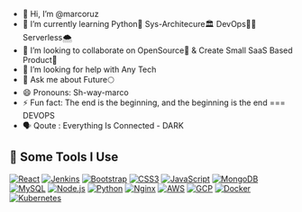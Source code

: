 - 👋 Hi, I’m @marcoruz
- 🌱 I’m currently learning Python🐍 Sys-Architecure🏛 DevOps👮🏻‍ Serverless🌨 
- 👯 I’m looking to collaborate on OpenSource📖 & Create Small SaaS Based Product🚀
- 🤔 I’m looking for help with Any Tech
- 💬 Ask me about Future🌕
- 😄 Pronouns: Sh-way-marco
- ⚡ Fun fact: The end is the beginning, and the beginning is the end === DEVOPS
- 🗣 Qoute : Everything Is Connected - DARK



 🚀 Some Tools I Use
- 

[![React](https://img.shields.io/badge/-React-%23282C34?logo=react&logoColor=%2361DAFB)](https://reactjs.org/)
[![Jenkins](https://img.shields.io/badge/-Jenkins-%232C5263?logo=jenkins&logoColor=%23D24939)](https://www.jenkins.io/)
[![Bootstrap](https://img.shields.io/badge/-Bootstrap-%23563D7C?logo=bootstrap&logoColor=%23FFFFFF)](https://getbootstrap.com/)
[![CSS3](https://img.shields.io/badge/-CSS3-%231572B6?logo=css3&logoColor=%23FFFFFF)](https://developer.mozilla.org/en-US/docs/Web/CSS)
[![JavaScript](https://img.shields.io/badge/-JavaScript-%23F7DF1E?logo=javascript&logoColor=%23232F3E)](https://developer.mozilla.org/en-US/docs/Web/JavaScript)
[![MongoDB](https://img.shields.io/badge/-MongoDB-%234DB33D?logo=mongodb&logoColor=%23FFFFFF)](https://www.mongodb.com/)
[![MySQL](https://img.shields.io/badge/-MySQL-%234479A1?logo=mysql&logoColor=%23FFFFFF)](https://www.mysql.com/)
[![Node.js](https://img.shields.io/badge/-Node.js-%2343853D?logo=node.js&logoColor=%23FFFFFF)](https://nodejs.org/)
[![Python](https://img.shields.io/badge/-Python-%233776AB?logo=python&logoColor=%23FFFFFF)](https://www.python.org/)
[![Nginx](https://img.shields.io/badge/-Nginx-%23009688?logo=nginx&logoColor=%23FFFFFF)](https://www.nginx.com/)
[![AWS](https://img.shields.io/badge/-AWS-%23232F3E?logo=amazon-aws&logoColor=%23FF9900)](https://aws.amazon.com/)
[![GCP](https://img.shields.io/badge/-GCP-%234285F4?logo=google-cloud&logoColor=%23FFFFFF)](https://cloud.google.com/)
[![Docker](https://img.shields.io/badge/-Docker-%232496ED?logo=docker&logoColor=%23FFFFFF)](https://www.docker.com/)
[![Kubernetes](https://img.shields.io/badge/-Kubernetes-%23326CE5?logo=kubernetes&logoColor=%23FFFFFF)](https://kubernetes.io/)
